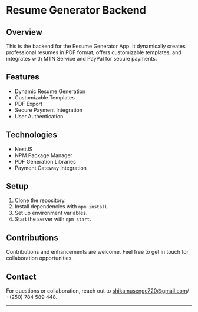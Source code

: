 # Resume Generator Backend

## Overview

This is the backend for the Resume Generator App. It dynamically creates professional resumes in PDF format, offers customizable templates, and integrates with MTN Service and PayPal for secure payments.

## Features

- Dynamic Resume Generation
- Customizable Templates
- PDF Export
- Secure Payment Integration
- User Authentication

## Technologies

- NestJS
- NPM Package Manager
- PDF Generation Libraries
- Payment Gateway Integration

## Setup

1. Clone the repository.
2. Install dependencies with `npm install`.
3. Set up environment variables.
4. Start the server with `npm start`.

## Contributions

Contributions and enhancements are welcome. Feel free to get in touch for collaboration opportunities.

## Contact

For questions or collaboration, reach out to shikamusenge720@gmail.com/ +(250) 784 589 448.

---
